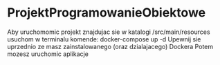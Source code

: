 # ProjektProgramowanieObiektowe

Aby uruchomomic projekt znajdujac sie w katalogi /src/main/resources usuchom w terminalu komende:
docker-compose up -d
Upewnij sie uprzednio ze masz zainstalowanego (oraz dzialajacego) Dockera
Potem mozesz uruchomic aplikacje
